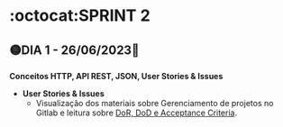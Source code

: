 # :octocat:SPRINT 2
## :yellow_circle:DIA 1 - 26/06/2023:pushpin:
**Conceitos HTTP, API REST, JSON, User Stories & Issues**
- **User Stories & Issues**
   - Visualização dos materiais sobre Gerenciamento de projetos no Gitlab e leitura sobre [DoR, DoD e Acceptance Criteria](https://github.com/AndressaComp/SPRINTs/issues/16#issue-1777386237).

